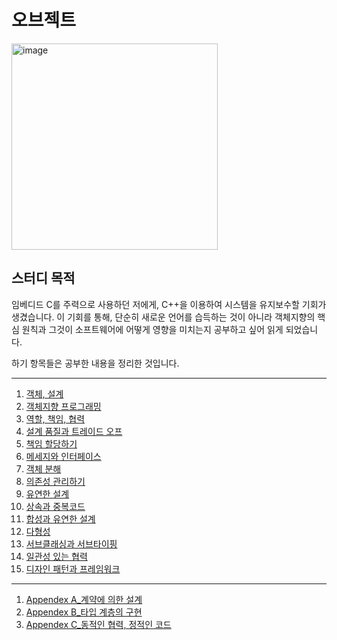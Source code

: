 # 오브젝트
<img width="330" alt="image" src="https://github.com/HJC96/Obejct/assets/87226129/c46075cb-f871-49b5-8be2-ca7a605b5f00">


## 스터디 목적
임베디드 C를 주력으로 사용하던 저에게, C++을 이용하여 시스템을 유지보수할 기회가 생겼습니다. 이 기회를 통해, 단순히 새로운 언어를 습득하는 것이 아니라 객체지향의 핵심 원칙과 그것이 소프트웨어에 어떻게 영향을 미치는지 공부하고 싶어 읽게 되었습니다.

하기 항목들은 공부한 내용을 정리한 것입니다.

---
1. [객체, 설계](https://github.com/HJC96/Obejct/blob/main/List/CH.1%20%EA%B0%9D%EC%B2%B4%2C%20%EC%84%A4%EA%B3%84.md)
2. [객체지향 프로그래밍](https://github.com/HJC96/Obejct/blob/main/List/CH.2%20%EA%B0%9D%EC%B2%B4%EC%A7%80%ED%96%A5%20%ED%94%84%EB%A1%9C%EA%B7%B8%EB%9E%98%EB%B0%8D.md)
3. [역할, 책임, 협력](https://github.com/HJC96/Obejct/blob/main/List/CH.3%20%EC%97%AD%ED%95%A0%2C%20%EC%B1%85%EC%9E%84%2C%20%ED%98%91%EB%A0%A5.md)
4. [설계 품질과 트레이드 오프](https://github.com/HJC96/Obejct/blob/main/List/CH.4%20%EC%84%A4%EA%B3%84%20%ED%92%88%EC%A7%88%EA%B3%BC%20%ED%8A%B8%EB%A0%88%EC%9D%B4%EB%93%9C%20%EC%98%A4%ED%94%84.md)
5. [책임 할당하기](https://github.com/HJC96/Obejct/blob/main/List/CH.5%20%EC%B1%85%EC%9E%84%20%ED%95%A0%EB%8B%B9%ED%95%98%EA%B8%B0.md)
6. [메세지와 인터페이스](https://github.com/HJC96/Obejct/blob/main/List/CH.6%20%EB%A9%94%EC%84%B8%EC%A7%80%EC%99%80%20%EC%9D%B8%ED%84%B0%ED%8E%98%EC%9D%B4%EC%8A%A4.md)
7. [객체 분해](https://github.com/HJC96/Obejct/blob/main/List/CH.7%20%EA%B0%9D%EC%B2%B4%20%EB%B6%84%ED%95%B4.md)
8. [의존성 관리하기](https://github.com/HJC96/Obejct/blob/main/List/CH.8%20%EC%9D%98%EC%A1%B4%EC%84%B1%20%EA%B4%80%EB%A6%AC%ED%95%98%EA%B8%B0.md)
9. [유연한 설계](https://github.com/HJC96/Obejct/blob/main/List/CH.9%20%EC%9C%A0%EC%97%B0%ED%95%9C%20%EC%84%A4%EA%B3%84.md)
10. [상속과 중복코드](https://github.com/HJC96/Obejct/blob/main/List/CH.10%20%EC%83%81%EC%86%8D%EA%B3%BC%20%EC%A4%91%EB%B3%B5%EC%BD%94%EB%93%9C.md)
11. [합성과 유연한 설계](https://github.com/HJC96/Obejct/blob/main/List/CH.11%20%ED%95%A9%EC%84%B1%EA%B3%BC%20%EC%9C%A0%EC%97%B0%ED%95%9C%20%EC%84%A4%EA%B3%84.md)
12. [다형성](https://github.com/HJC96/Obejct/blob/main/List/CH.12%20%EB%8B%A4%ED%98%95%EC%84%B1.md)
13. [서브클래싱과 서브타이핑](https://github.com/HJC96/Obejct/blob/main/List/CH.13%20%EC%84%9C%EB%B8%8C%ED%81%B4%EB%9E%98%EC%8B%B1%EA%B3%BC%20%EC%84%9C%EB%B8%8C%ED%83%80%EC%9D%B4%ED%95%91.md)
14. [일관성 있는 협력](https://github.com/HJC96/Obejct/blob/main/List/CH.14%20%EC%9D%BC%EA%B4%80%EC%84%B1%20%EC%9E%88%EB%8A%94%20%ED%98%91%EB%A0%A5.md)
15. [디자인 패턴과 프레임워크](https://github.com/HJC96/Obejct/blob/main/List/CH.15%20%EB%94%94%EC%9E%90%EC%9D%B8%20%ED%8C%A8%ED%84%B4%EA%B3%BC%20%ED%94%84%EB%A0%88%EC%9E%84%EC%9B%8C%ED%81%AC.md)


---
1. [Appendex A_계약에 의한 설계](https://github.com/HJC96/Obejct/blob/main/List/Appendex%20A_%EA%B3%84%EC%95%BD%EC%97%90%20%EC%9D%98%ED%95%9C%20%EC%84%A4%EA%B3%84.md)
2. [Appendex B_타입 계층의 구현](https://github.com/HJC96/Obejct/blob/main/List/Appendex%20B_%ED%83%80%EC%9E%85%20%EA%B3%84%EC%B8%B5%EC%9D%98%20%EA%B5%AC%ED%98%84%20.md)
3. [Appendex C_동적인 협력, 정적인 코드](https://github.com/HJC96/Obejct/blob/main/List/Appendex%20C_%EB%8F%99%EC%A0%81%ED%98%91%EB%A0%A5_%EC%A0%95%EC%A0%81%EC%BD%94%EB%93%9C.md)
